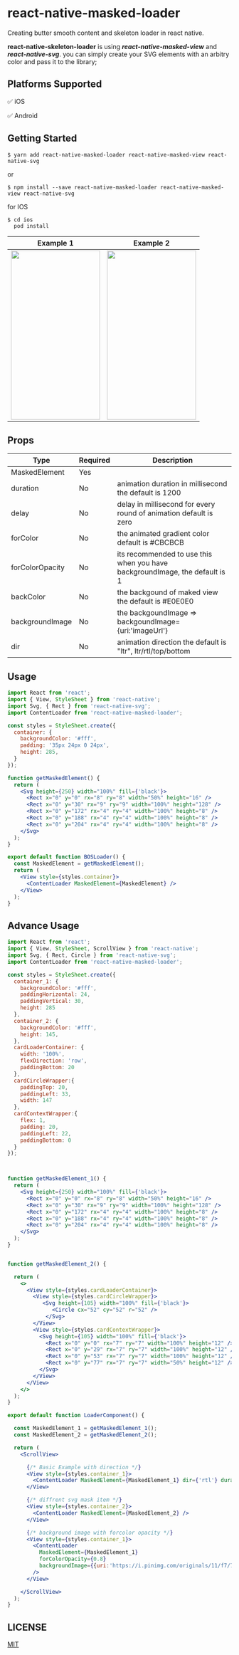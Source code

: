 # react-native-masked-loader

Creating butter smooth content and skeleton loader in react native.

**react-native-skeleton-loader** is using ***react-native-masked-view*** and ***react-native-svg***.
you can simply create your SVG elements with an arbitry color and pass it to the library;

## Platforms Supported

:white_check_mark: iOS

:white_check_mark: Android


## Getting Started

```
$ yarn add react-native-masked-loader react-native-masked-view react-native-svg
```

or

```
$ npm install --save react-native-masked-loader react-native-masked-view react-native-svg
```

for IOS

```
$ cd ios
  pod install
```
Example 1                  |  Example 2
:-------------------------:|:-------------------------:
<img src="https://www.lerne24.com/images/preview.gif" width="200" height="380">  |  <img src="https://www.lerne24.com/images/preview2.gif" width="200" height="380">



## Props

| Type            | Required | Description                                                                             |
|-----------------|----------|-----------------------------------------------------------------------------------------|
| MaskedElement   | Yes      |                                                                                         |
| duration        | No       | animation duration in millisecond the default is 1200                                   |
| delay           | No       | delay in millisecond for every round of animation default is zero                       |
| forColor        | No       | the animated gradient color default is #CBCBCB                                          |
| forColorOpacity | No       | its recommended to use this when you have backgroundImage, the default is 1             |
| backColor       | No       | the backgound of maked view the default is #E0E0E0                                      |
| backgroundImage | No       | the backgoundImage =>  backgoundImage={uri:'imageUrl'}                                  |
| dir             | No       | animation direction the default is "ltr",  ltr/rtl/top/bottom                           |


## Usage

```jsx
import React from 'react';
import { View, StyleSheet } from 'react-native';
import Svg, { Rect } from 'react-native-svg';
import ContentLoader from 'react-native-masked-loader';

const styles = StyleSheet.create({
  container: {
    backgroundColor: '#fff',
    padding: '35px 24px 0 24px',
    height: 285,
  }
});

function getMaskedElement() {
  return (
    <Svg height={250} width="100%" fill={'black'}>
      <Rect x="0" y="0" rx="8" ry="8" width="50%" height="16" />
      <Rect x="0" y="30" rx="9" ry="9" width="100%" height="128" />
      <Rect x="0" y="172" rx="4" ry="4" width="100%" height="8" />
      <Rect x="0" y="188" rx="4" ry="4" width="100%" height="8" />
      <Rect x="0" y="204" rx="4" ry="4" width="100%" height="8" />
    </Svg>
  );
}

export default function BOSLoader() {
  const MaskedElement = getMaskedElement();
  return (
    <View style={styles.container}>
      <ContentLoader MaskedElement={MaskedElement} />
    </View>
  );
}

```


## Advance Usage

```jsx
import React from 'react';
import { View, StyleSheet, ScrollView } from 'react-native';
import Svg, { Rect, Circle } from 'react-native-svg';
import ContentLoader from 'react-native-masked-loader';

const styles = StyleSheet.create({
  container_1: {
    backgroundColor: '#fff',
    paddingHorizontal: 24,
    paddingVertical: 30,
    height: 285
  },
  container_2: {
    backgroundColor: '#fff',
    height: 145,
  },
  cardLoaderContainer: {
    width: '100%',
    flexDirection: 'row',
    paddingBottom: 20
  },
  cardCircleWrapper:{
    paddingTop: 20,
    paddingLeft: 33,
    width: 147
  },
  cardContextWrapper:{
    flex: 1,
    padding: 20,
    paddingLeft: 22,
    paddingBottom: 0
  }
});



function getMaskedElement_1() {
  return (
    <Svg height={250} width="100%" fill={'black'}>
      <Rect x="0" y="0" rx="8" ry="8" width="50%" height="16" />
      <Rect x="0" y="30" rx="9" ry="9" width="100%" height="128" />
      <Rect x="0" y="172" rx="4" ry="4" width="100%" height="8" />
      <Rect x="0" y="188" rx="4" ry="4" width="100%" height="8" />
      <Rect x="0" y="204" rx="4" ry="4" width="100%" height="8" />
    </Svg>
  );
}


function getMaskedElement_2() {

  return (
    <>
      <View style={styles.cardLoaderContainer}>
        <View style={styles.cardCircleWrapper}>
           <Svg height={105} width="100%" fill={'black'}>
              <Circle cx="52" cy="52" r="52" />
            </Svg>
        </View>
        <View style={styles.cardContextWrapper}>
          <Svg height={105} width="100%" fill={'black'}>
            <Rect x="0" y="0" rx="7" ry="7" width="100%" height="12" />
            <Rect x="0" y="29" rx="7" ry="7" width="100%" height="12" />
            <Rect x="0" y="53" rx="7" ry="7" width="100%" height="12" />
            <Rect x="0" y="77" rx="7" ry="7" width="50%" height="12" />
          </Svg>
        </View>
      </View>
    </>
  );
}

export default function LoaderComponent() {

  const MaskedElement_1 = getMaskedElement_1();
  const MaskedElement_2 = getMaskedElement_2();

  return (
    <ScrollView>

      {/* Basic Example with direction */}
      <View style={styles.container_1}>
        <ContentLoader MaskedElement={MaskedElement_1} dir={'rtl'} duration={2000} forColor="#cfcfcf" backColor="gray"/>
      </View>

      {/* diffrent svg mask item */}
      <View style={styles.container_2}>
        <ContentLoader MaskedElement={MaskedElement_2} />
      </View>

      {/* background image with forcolor opacity */}
      <View style={styles.container_1}>
        <ContentLoader 
          MaskedElement={MaskedElement_1} 
          forColorOpacity={0.8} 
          backgroundImage={{uri:'https://i.pinimg.com/originals/11/f7/75/11f7754f6c4b3994c2656c09283d3c13.jpg'}}
        />
      </View>

    </ScrollView>
  );
}


```
## LICENSE
[MIT](https://raw.githubusercontent.com/salmansalary/react-native-masked-loader/master/LICENSE)
